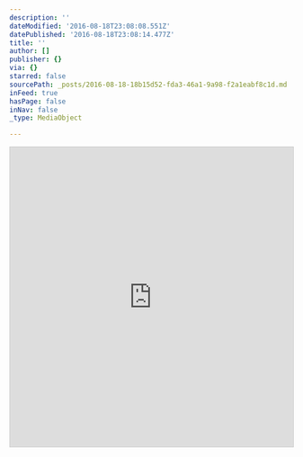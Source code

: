 ```yaml
---
description: ''
dateModified: '2016-08-18T23:08:08.551Z'
datePublished: '2016-08-18T23:08:14.477Z'
title: ''
author: []
publisher: {}
via: {}
starred: false
sourcePath: _posts/2016-08-18-18b15d52-fda3-46a1-9a98-f2a1eabf8c1d.md
inFeed: true
hasPage: false
inNav: false
_type: MediaObject

---
```

<iframe class="airtable-embed" src="https://airtable.com/embed/shrS45GBARQs43aty?backgroundColor=transparent&viewControls=on" frameborder="0" onmousewheel="" width="100%" height="533" style="background: transparent; border: 1px solid #ccc;"></iframe>